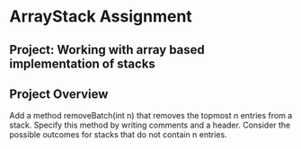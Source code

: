# ArrayStack Assignment
## Project: Working with array based implementation of stacks

## Project Overview
Add a method removeBatch(int n) that removes the topmost n  entries from a stack. Specify this method by writing comments and a header. Consider the possible outcomes for stacks that do not contain n  entries.